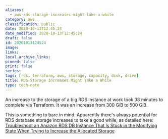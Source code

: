 ```yaml
---
aliases:
  - aws-rds-storage-increases-might-take-a-while
category: aws
classification: public
date: 2020-10-13T12:45:24
date_modified: 2020-10-13T12:45:24
draft: false
id: 20201013124524
image: 
links: 
local_archive_links: 
pinned: false
print: false
series: 
tags: [rds, terraform, aws, storage, capacity, disk, drive]
title: RDS Storage Increases Might Take a While
type: tech-note
---
```


An increase to the storage of a big RDS instance at work took 38 minutes to complete via Terraform. It was an increase from 300 GiB to 500 GiB.

This is something to bare in mind. Apparently there's always potential for RDS database storage increases to take a good while, as detailed here: [Troubleshoot an Amazon RDS DB Instance That Is Stuck in the Modifying State When Trying to Increase the Allocated Storage](https://aws.amazon.com/premiumsupport/knowledge-center/rds-stuck-modifying/)

